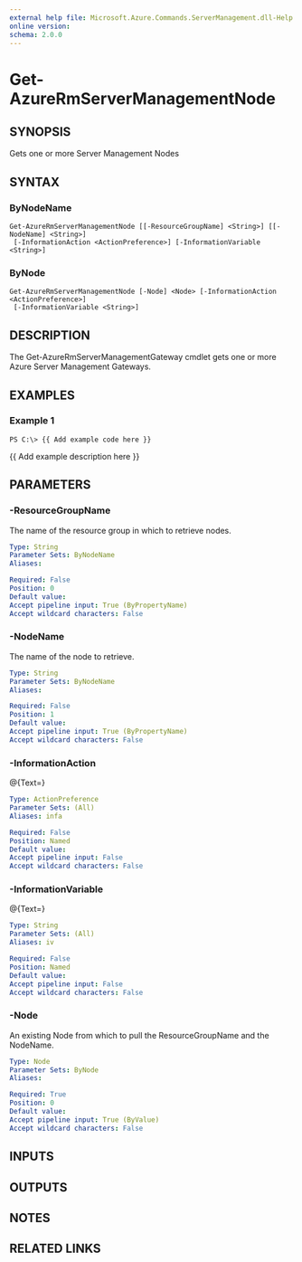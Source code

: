 ```yaml
---
external help file: Microsoft.Azure.Commands.ServerManagement.dll-Help.xml
online version: 
schema: 2.0.0
---
```


# Get-AzureRmServerManagementNode
## SYNOPSIS
Gets one or more Server Management Nodes

## SYNTAX

### ByNodeName
```
Get-AzureRmServerManagementNode [[-ResourceGroupName] <String>] [[-NodeName] <String>]
 [-InformationAction <ActionPreference>] [-InformationVariable <String>]
```

### ByNode
```
Get-AzureRmServerManagementNode [-Node] <Node> [-InformationAction <ActionPreference>]
 [-InformationVariable <String>]
```

## DESCRIPTION
The Get-AzureRmServerManagementGateway cmdlet gets one or more Azure Server Management Gateways.

## EXAMPLES

### Example 1
```
PS C:\> {{ Add example code here }}
```

{{ Add example description here }}

## PARAMETERS

### -ResourceGroupName
The name of the resource group in which to retrieve nodes.

```yaml
Type: String
Parameter Sets: ByNodeName
Aliases: 

Required: False
Position: 0
Default value: 
Accept pipeline input: True (ByPropertyName)
Accept wildcard characters: False
```

### -NodeName
The name of the node to retrieve.

```yaml
Type: String
Parameter Sets: ByNodeName
Aliases: 

Required: False
Position: 1
Default value: 
Accept pipeline input: True (ByPropertyName)
Accept wildcard characters: False
```

### -InformationAction
@{Text=}

```yaml
Type: ActionPreference
Parameter Sets: (All)
Aliases: infa

Required: False
Position: Named
Default value: 
Accept pipeline input: False
Accept wildcard characters: False
```

### -InformationVariable
@{Text=}

```yaml
Type: String
Parameter Sets: (All)
Aliases: iv

Required: False
Position: Named
Default value: 
Accept pipeline input: False
Accept wildcard characters: False
```

### -Node
An existing Node from which to pull the ResourceGroupName and the NodeName.

```yaml
Type: Node
Parameter Sets: ByNode
Aliases: 

Required: True
Position: 0
Default value: 
Accept pipeline input: True (ByValue)
Accept wildcard characters: False
```

## INPUTS

## OUTPUTS

## NOTES

## RELATED LINKS


